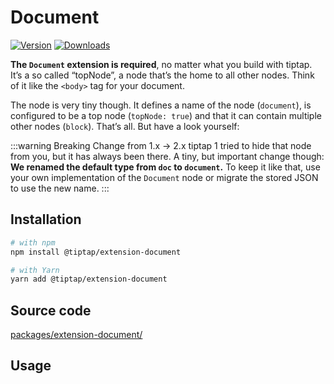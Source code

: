 # Document
[![Version](https://img.shields.io/npm/v/@tiptap/extension-document.svg?label=version)](https://www.npmjs.com/package/@tiptap/extension-document)
[![Downloads](https://img.shields.io/npm/dm/@tiptap/extension-document.svg)](https://npmcharts.com/compare/@tiptap/extension-document?minimal=true)

**The `Document` extension is required**, no matter what you build with tiptap. It’s a so called “topNode”, a node that’s the home to all other nodes. Think of it like the `<body>` tag for your document.

The node is very tiny though. It defines a name of the node (`document`), is configured to be a top node (`topNode: true`) and that it can contain multiple other nodes (`block`). That’s all. But have a look yourself:

:::warning Breaking Change from 1.x → 2.x
tiptap 1 tried to hide that node from you, but it has always been there. A tiny, but important change though: **We renamed the default type from `doc` to `document`.** To keep it like that, use your own implementation of the `Document` node or migrate the stored JSON to use the new name.
:::

## Installation
```bash
# with npm
npm install @tiptap/extension-document

# with Yarn
yarn add @tiptap/extension-document
```

## Source code
[packages/extension-document/](https://github.com/ueberdosis/tiptap-next/blob/main/packages/extension-document/)

## Usage
<demo name="Nodes/Document" highlight="10,28" />
